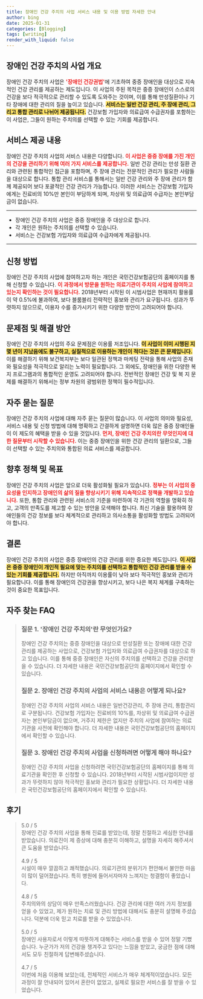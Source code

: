 ```yaml
---
title: 장애인 건강 주치의 사업 서비스 내용 및 이용 방법 자세한 안내
author: bing
date: 2025-01-31
categories: [Blogging]
tags: [writing]
render_with_liquid: false
---
```



<h2 id='장애인 건강 주치의 사업 개요'>장애인 건강 주치의 사업 개요</h2>

<p>장애인 건강 주치의 사업은 <b><span style="color: #ee2323;">'장애인 건강권법'</span></b>에 기초하여 중증 장애인을 대상으로 지속적인 건강 관리를 제공하는 제도입니다. 이 사업의 주된 목적은 중증 장애인이 스스로의 건강을 보다 적극적으로 관리할 수 있도록 도와주는 것이며, 이를 통해 만성질환이나 기타 장애에 대한 관리의 질을 높이고 있습니다. <b><span style="background-color: #ffe066;">서비스는 일반 건강 관리, 주 장애 관리, 그리고 통합 관리로 나뉘어 제공됩니다.</span></b> 건강보험 가입자와 의료급여 수급권자를 포함하는 이 사업은, 그들이 원하는 주치의를 선택할 수 있는 기회를 제공합니다.</p>

<h2 id='서비스 제공 내용'>서비스 제공 내용</h2>

<p>장애인 건강 주치의 사업의 서비스 내용은 다양합니다. <b><span style="color: #ee2323;">이 사업은 중증 장애를 가진 개인의 건강을 관리하기 위해 여러 가지 서비스를 제공합니다.</span></b> 일반 건강 관리는 만성 질환 관리와 관련된 통합적인 접근을 포함하며, 주 장애 관리는 전문적인 관리가 필요한 사람들을 대상으로 합니다. 통합 관리 서비스를 통해서는 일반 건강 관리와 주 장애 관리가 함께 제공되어 보다 포괄적인 건강 관리가 가능합니다. 이러한 서비스는 건강보험 가입자에게는 진료비의 10%만 본인이 부담하게 되며, 차상위 및 의료급여 수급자는 본인부담금이 없습니다.</p>

<hr />

<ul>
    <li>장애인 건강 주치의 사업은 중증 장애인을 주 대상으로 합니다.</li>
    <li>각 개인은 원하는 주치의를 선택할 수 있습니다.</li>
    <li>서비스는 건강보험 가입자와 의료급여 수급자에게 제공됩니다.</li>
</ul>

<hr />

<h2 id='신청 방법'>신청 방법</h2>

<p>장애인 건강 주치의 사업에 참여하고자 하는 개인은 국민건강보험공단의 홈페이지를 통해 신청할 수 있습니다. <b><span style="color: #ee2323;">이 과정에서 방문을 원하는 의료기관이 주치의 사업에 참여하고 있는지 확인하는 것이 필요합니다.</span></b> 2018년부터 시작된 이 시범사업은 현재까지 활용률이 약 0.5%에 불과하여, 보다 블룸블리 전략적인 홍보와 관리가 요구됩니다. 성과가 뚜렷하지 않으므로, 이용자 수를 증가시키기 위한 다양한 방안이 고려되어야 합니다.</p>

<h2 id='문제점 및 해결 방안'>문제점 및 해결 방안</h2>

<p>장애인 건강 주치의 사업의 주요 문제점은 이용률 저조입니다. <b><span style="background-color: #ffe066;">이 사업이 이미 시행된 지 몇 년이 지났음에도 불구하고, 실질적으로 이용하는 개인이 적다는 것은 큰 문제입니다.</span></b> 이를 해결하기 위해 보건복지부는 보다 일관된 정책과 마케팅 전략을 통해 사업의 존재와 필요성을 적극적으로 알리는 노력이 필요합니다. 그 외에도, 장애인을 위한 다양한 복지 프로그램과의 통합적인 운영도 고려되어야 합니다. 전반적인 장애인 건강 및 복 지 문제를 해결하기 위해서는 정부 차원의 광범위한 정책이 필수적입니다.</p>

<h2 id='자주 묻는 질문'>자주 묻는 질문</h2>

<p>장애인 건강 주치의 사업에 대해 자주 묻는 질문이 많습니다. 이 사업의 의미와 필요성, 서비스 내용 및 신청 방법에 대해 명확하고 간결하게 설명하면 더욱 많은 중증 장애인들이 이 제도의 혜택을 받을 수 있을 것입니다. <b><span style="color: #ee2323;">먼저, 장애인 건강 주치의란 무엇인지에 대한 질문부터 시작할 수 있습니다.</span></b> 이는 중증 장애인을 위한 건강 관리의 일환으로, 그들이 선택할 수 있는 주치의와 통합된 의료 서비스를 제공합니다.</p>

<h2 id='향후 정책 및 목표'>향후 정책 및 목표</h2>

<p>장애인 건강 주치의 사업은 앞으로 더욱 활성화될 필요가 있습니다. <b><span style="color: #ee2323;">정부는 이 사업의 중요성을 인지하고 장애인의 삶의 질을 향상시키기 위해 지속적으로 정책을 개발하고 있습니다.</span></b> 또한, 통합 관리와 관련된 서비스의 기준을 마련하여 각 기관의 역할을 명확히 하고, 고객의 만족도를 제고할 수 있는 방안을 모색해야 합니다. 최신 기술을 활용하여 장애인들의 건강 정보를 보다 체계적으로 관리하고 의사소통을 활성화할 방법도 고려되어야 합니다.</p>

<h2 id='결론'>결론</h2>

<p>장애인 건강 주치의 사업은 중증 장애인의 건강 관리를 위한 중요한 제도입니다. <b><span style="background-color: #ffe066;">이 사업은 중증 장애인이 개인적 필요에 맞는 주치의를 선택하고 통합적인 건강 관리를 받을 수 있는 기회를 제공합니다.</span></b> 하지만 아직까지 이용률이 낮아 보다 적극적인 홍보와 관리가 필요합니다. 이를 통해 장애인의 건강권을 향상시키고, 보다 나은 복지 체계를 구축하는 것이 중요한 목표입니다.</p>


<h2 id='자주_찾는_FAQ'>자주 찾는 FAQ</h2>
<div itemscope="" itemtype="https://schema.org/FAQPage"> 
<blockquote> 
<div itemscope="" itemprop="mainEntity" itemtype="https://schema.org/Question"> 
<h3 itemprop="name">질문 1. '장애인 건강 주치의'란 무엇인가요?</h3> 
<div itemscope="" itemprop="acceptedAnswer" itemtype="https://schema.org/Answer"> 
<span itemprop="text"> 
<p>장애인 건강 주치의는 중증 장애인을 대상으로 만성질환 또는 장애에 대한 건강관리를 제공하는 사업으로, 건강보험 가입자와 의료급여 수급권자를 대상으로 하고 있습니다. 이를 통해 중증 장애인은 자신의 주치의를 선택하고 건강을 관리받을 수 있습니다. 더 자세한 내용은 국민건강보험공단의 홈페이지에서 확인할 수 있습니다.</p> 
</span> 
</div> 
</div> 

<div itemscope="" itemprop="mainEntity" itemtype="https://schema.org/Question"> 
<h3 itemprop="name">질문 2. 장애인 건강 주치의 사업의 서비스 내용은 어떻게 되나요?</h3> 
<div itemscope="" itemprop="acceptedAnswer" itemtype="https://schema.org/Answer"> 
<span itemprop="text"> 
<p>장애인 건강 주치의 사업의 서비스 내용은 일반건강관리, 주 장애 관리, 통합관리로 구분됩니다. 건강보험 가입자는 진료비의 10%를, 차상위 및 의료급여 수급권자는 본인부담금이 없으며, 거주지 제한은 없지만 주치의 사업에 참여하는 의료기관을 사전에 확인해야 합니다. 더 자세한 내용은 국민건강보험공단의 홈페이지에서 확인할 수 있습니다.</p> 
</span> 
</div> 
</div>

<div itemscope="" itemprop="mainEntity" itemtype="https://schema.org/Question"> 
<h3 itemprop="name">질문 3. 장애인 건강 주치의 사업을 신청하려면 어떻게 해야 하나요?</h3> 
<div itemscope="" itemprop="acceptedAnswer" itemtype="https://schema.org/Answer"> 
<span itemprop="text"> 
<p>장애인 건강 주치의 사업을 신청하려면 국민건강보험공단의 홈페이지를 통해 의료기관을 확인한 후 신청할 수 있습니다. 2018년부터 시작된 시범사업이지만 성과가 뚜렷하지 않아 적극적인 홍보와 관리가 필요한 상황입니다. 더 자세한 내용은 국민건강보험공단의 홈페이지에서 확인할 수 있습니다.</p> 
</span> 
</div> 
</div> 
</blockquote> 
</div>
<h2 id='후기'>후기</h2>
<div itemscope itemtype="https://schema.org/Product">
  <blockquote>
  <div itemprop="review" itemscope itemtype="https://schema.org/Review">
      <div itemprop="reviewRating" itemscope itemtype="https://schema.org/Rating"> <span itemprop="ratingValue">5.0</span> / <span itemprop="bestRating">5</span> </div>
      <span itemprop="reviewBody">장애인 건강 주치의 사업을 통해 진료를 받았는데, 정말 친절하고 세심한 안내를 받았습니다. 의료진이 제 증상에 대해 충분히 이해하고, 설명을 자세히 해주셔서 큰 도움을 받았습니다.</span>
  </div>
  <br>
  <div itemprop="review" itemscope itemtype="https://schema.org/Review">
      <div itemprop="reviewRating" itemscope itemtype="https://schema.org/Rating"> <span itemprop="ratingValue">4.9</span> / <span itemprop="bestRating">5</span> </div>
      <span itemprop="reviewBody">시설이 매우 깔끔하고 쾌적했습니다. 의료기관의 분위기가 편안해서 불안한 마음이 많이 덜어졌습니다. 특히 병원에 들어서자마자 느껴지는 청결함이 좋았습니다.</span>
  </div>
  <br>
  <div itemprop="review" itemscope itemtype="https://schema.org/Review">
      <div itemprop="reviewRating" itemscope itemtype="https://schema.org/Rating"> <span itemprop="ratingValue">4.8</span> / <span itemprop="bestRating">5</span> </div>
      <span itemprop="reviewBody">주치의와의 상담이 매우 만족스러웠습니다. 건강 관리에 대한 여러 가지 정보를 얻을 수 있었고, 제가 원하는 치료 및 관리 방법에 대해서도 충분히 설명해 주셨습니다. 덕분에 더욱 믿고 치료를 받을 수 있었습니다.</span>
  </div>
  <br>
  <div itemprop="review" itemscope itemtype="https://schema.org/Review">
      <div itemprop="reviewRating" itemscope itemtype="https://schema.org/Rating"> <span itemprop="ratingValue">5.0</span> / <span itemprop="bestRating">5</span> </div>
      <span itemprop="reviewBody">장애인 사용자로서 이렇게 따뜻하게 대해주는 서비스를 받을 수 있어 정말 기뻤습니다. 누군가가 저의 건강을 챙겨주고 있다는 느낌을 받았고, 궁금한 점에 대해서도 모두 친절하게 답변해주셨습니다.</span>
  </div>
  <br>
  <div itemprop="review" itemscope itemtype="https://schema.org/Review">
      <div itemprop="reviewRating" itemscope itemtype="https://schema.org/Rating"> <span itemprop="ratingValue">4.7</span> / <span itemprop="bestRating">5</span> </div>
      <span itemprop="reviewBody">이번에 처음 이용해 보았는데, 전체적인 서비스가 매우 체계적이었습니다. 모든 과정이 잘 안내되어 있어서 혼란이 없었고, 실제로 필요한 서비스를 잘 받을 수 있었습니다.</span>
  </div>
  </blockquote>
</div>
